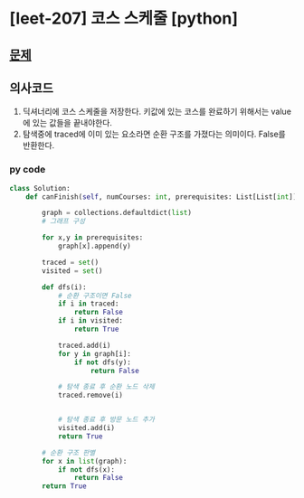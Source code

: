 # [leet-207] 코스 스케줄 [python]

## [문제](https://leetcode.com/problems/course-schedule/) 

## 의사코드
1. 딕셔너리에 코스 스케줄을 저장한다. 키값에 있는 코스를 완료하기 위해서는 value에 있는 값들을 끝내야한다.
2. 탐색중에 traced에 이미 있는 요소라면 순환 구조를 가졌다는 의미이다. False를 반환한다.

### py code
```py
class Solution:
    def canFinish(self, numCourses: int, prerequisites: List[List[int]]) -> bool:

        graph = collections.defaultdict(list)
        # 그래프 구성

        for x,y in prerequisites:
            graph[x].append(y)

        traced = set()
        visited = set()

        def dfs(i):
            # 순환 구조이면 False
            if i in traced:
                return False
            if i in visited:
                return True

            traced.add(i)
            for y in graph[i]:
                if not dfs(y):
                    return False

            # 탐색 종료 후 순환 노드 삭제
            traced.remove(i)


            # 탐색 종료 후 방문 노드 추가
            visited.add(i)
            return True

        # 순환 구조 판별
        for x in list(graph):
            if not dfs(x):
                return False
        return True

```
